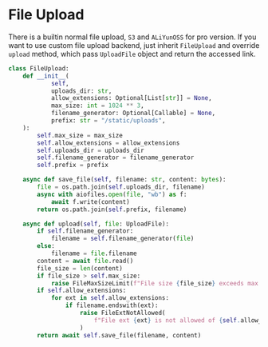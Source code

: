 # File Upload

There is a builtin normal file upload,  `S3` and `ALiYunOSS` for pro version. If you want to use custom file upload
backend, just inherit `FileUpload` and override `upload` method, which pass `UploadFile` object and return the accessed
link.

```python
class FileUpload:
    def __init__(
            self,
            uploads_dir: str,
            allow_extensions: Optional[List[str]] = None,
            max_size: int = 1024 ** 3,
            filename_generator: Optional[Callable] = None,
            prefix: str = "/static/uploads",
    ):
        self.max_size = max_size
        self.allow_extensions = allow_extensions
        self.uploads_dir = uploads_dir
        self.filename_generator = filename_generator
        self.prefix = prefix

    async def save_file(self, filename: str, content: bytes):
        file = os.path.join(self.uploads_dir, filename)
        async with aiofiles.open(file, "wb") as f:
            await f.write(content)
        return os.path.join(self.prefix, filename)

    async def upload(self, file: UploadFile):
        if self.filename_generator:
            filename = self.filename_generator(file)
        else:
            filename = file.filename
        content = await file.read()
        file_size = len(content)
        if file_size > self.max_size:
            raise FileMaxSizeLimit(f"File size {file_size} exceeds max size {self.max_size}")
        if self.allow_extensions:
            for ext in self.allow_extensions:
                if filename.endswith(ext):
                    raise FileExtNotAllowed(
                        f"File ext {ext} is not allowed of {self.allow_extensions}"
                    )
        return await self.save_file(filename, content)
```
